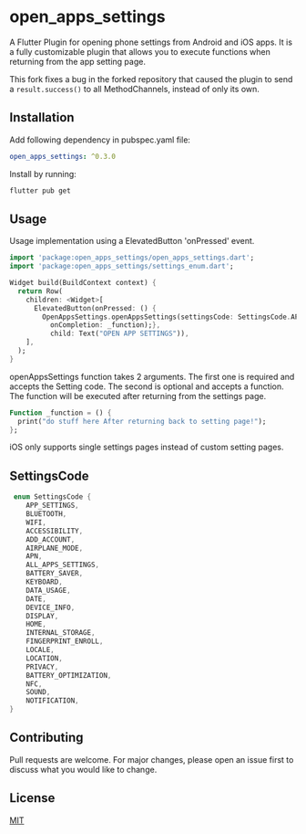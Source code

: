 # open_apps_settings

A Flutter Plugin for opening phone settings from Android and iOS apps. It is a fully customizable plugin that allows you to execute functions when returning from the app setting page.

This fork fixes a bug in the forked repository that caused the plugin to send a `result.success()` to all MethodChannels, instead of only its own.

## Installation

Add following dependency in pubspec.yaml file:

```yaml
open_apps_settings: ^0.3.0
```

Install by running:

```bash
flutter pub get 
```

## Usage

Usage implementation using a ElevatedButton 'onPressed' event.

```Dart
import 'package:open_apps_settings/open_apps_settings.dart';
import 'package:open_apps_settings/settings_enum.dart';

Widget build(BuildContext context) {
  return Row(
    children: <Widget>[
      ElevatedButton(onPressed: () {
        OpenAppsSettings.openAppsSettings(settingsCode: SettingsCode.APP_SETTINGS,
          onCompletion: _function);},
          child: Text("OPEN APP SETTINGS")),
    ],
  );
}
```

openAppsSettings function takes 2 arguments. The first one is required and accepts the Setting code. The second is optional and accepts a function. The function will be executed after returning from the settings page.

```Dart
Function _function = () {
  print("do stuff here After returning back to setting page!");
};
```

iOS only supports single settings pages instead of custom setting pages.

## SettingsCode

```Dart
 enum SettingsCode {
    APP_SETTINGS,
    BLUETOOTH,
    WIFI,
    ACCESSIBILITY,
    ADD_ACCOUNT,
    AIRPLANE_MODE,
    APN,
    ALL_APPS_SETTINGS,
    BATTERY_SAVER,
    KEYBOARD,
    DATA_USAGE,
    DATE,
    DEVICE_INFO,
    DISPLAY,
    HOME,
    INTERNAL_STORAGE,
    FINGERPRINT_ENROLL,
    LOCALE,
    LOCATION,
    PRIVACY,
    BATTERY_OPTIMIZATION,
    NFC,
    SOUND,
    NOTIFICATION,
}
```

## Contributing

Pull requests are welcome. For major changes, please open an issue first to discuss what you would like to change.

## License

[MIT](https://choosealicense.com/licenses/mit/)
